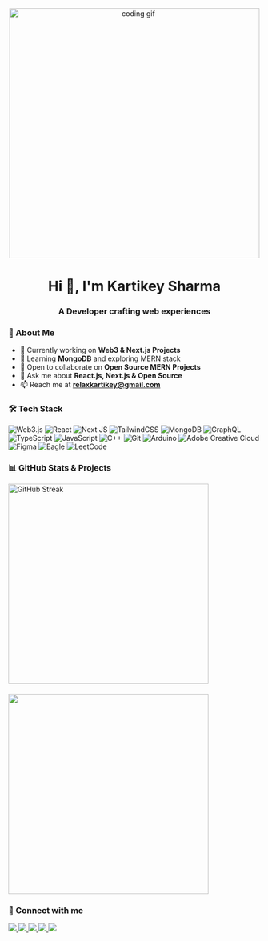 <div align="center">
  <img src="https://raw.githubusercontent.com/TheDudeThatCode/TheDudeThatCode/master/Assets/Developer.gif" alt="coding gif" width="500px">
  <h1>Hi 👋, I'm Kartikey Sharma</h1>
  <h3>A Developer crafting web experiences</h3>
</div>

### 🚀 About Me
- 🔭 Currently working on **Web3 & Next.js Projects**
- 🌱 Learning **MongoDB** and exploring MERN stack
- 👯 Open to collaborate on **Open Source MERN Projects**
- 💬 Ask me about **React.js, Next.js & Open Source**
- 📫 Reach me at **relaxkartikey@gmail.com**

### 🛠️ Tech Stack
![Web3.js](https://img.shields.io/badge/web3.js-F16822?style=for-the-badge&logo=web3.js&logoColor=white)
![React](https://img.shields.io/badge/react-%2320232a.svg?style=for-the-badge&logo=react&logoColor=%2361DAFB)
![Next JS](https://img.shields.io/badge/Next-black?style=for-the-badge&logo=next.js&logoColor=white)
![TailwindCSS](https://img.shields.io/badge/tailwindcss-%2338B2AC.svg?style=for-the-badge&logo=tailwind-css&logoColor=white)
![MongoDB](https://img.shields.io/badge/MongoDB-%234ea94b.svg?style=for-the-badge&logo=mongodb&logoColor=white)
![GraphQL](https://img.shields.io/badge/-GraphQL-E10098?style=for-the-badge&logo=graphql&logoColor=white)
![TypeScript](https://img.shields.io/badge/typescript-%23007ACC.svg?style=for-the-badge&logo=typescript&logoColor=white)
![JavaScript](https://img.shields.io/badge/javascript-%23323330.svg?style=for-the-badge&logo=javascript&logoColor=%23F7DF1E)
![C++](https://img.shields.io/badge/c++-%2300599C.svg?style=for-the-badge&logo=c%2B%2B&logoColor=white)
![Git](https://img.shields.io/badge/git-%23F05033.svg?style=for-the-badge&logo=git&logoColor=white)
![Arduino](https://img.shields.io/badge/-Arduino-00979D?style=for-the-badge&logo=Arduino&logoColor=white)
![Adobe Creative Cloud](https://img.shields.io/badge/Adobe%20Creative%20Cloud-DA1F26.svg?style=for-the-badge&logo=Adobe%20Creative%20Cloud&logoColor=white)
![Figma](https://img.shields.io/badge/figma-%23F24E1E.svg?style=for-the-badge&logo=figma&logoColor=white)
![Eagle](https://img.shields.io/badge/Eagle_CAD-0078D4.svg?style=for-the-badge&logo=eagle&logoColor=white)
![LeetCode](https://img.shields.io/badge/LeetCode-000000?style=for-the-badge&logo=LeetCode&logoColor=#d16c06)

### 📊 GitHub Stats & Projects

<div style="display: flex; gap: 20px; flex-wrap: wrap;">
  <img width="400" src="https://github-readme-streak-stats.herokuapp.com/?user=relaxkartikey&theme=radical" alt="GitHub Streak"/>
  <a href="https://github.com/relaxkartikey/projects">
    <img width="400" src="https://github-readme-stats.vercel.app/api/pin/?username=relaxkartikey&repo=projects&theme=radical" />
  </a>
</div>

### 🤝 Connect with me
<a href="https://twitter.com/relaxkartikey">
  <img src="https://img.shields.io/badge/Twitter-1DA1F2?style=for-the-badge&logo=twitter&logoColor=white"/>
</a>
<a href="https://linkedin.com/in/relaxkartikey">
  <img src="https://img.shields.io/badge/LinkedIn-0077B5?style=for-the-badge&logo=linkedin&logoColor=white"/>
</a>
<a href="https://www.behance.net/relaxkartikey">
  <img src="https://img.shields.io/badge/Behance-0054F7?style=for-the-badge&logo=behance&logoColor=white"/>
</a>
<a href="https://x.com/relaxkartikey">
  <img src="https://img.shields.io/badge/X-000000?style=for-the-badge&logo=x&logoColor=white"/>
</a>
<a href="https://www.buymeacoffee.com/relaxkartikey">
  <img src="https://img.shields.io/badge/Buy_Me_A_Coffee-FFDD00?style=for-the-badge&logo=buy-me-a-coffee&logoColor=black"/>
</a>